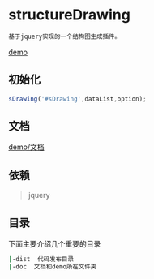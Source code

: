 # structureDrawing
``` bash
基于jquery实现的一个结构图生成插件。
```
[demo]( https://zhangzicao.github.io/structureDrawing)

## 初始化
``` javascript
sDrawing('#sDrawing',dataList,option);
```

## 文档
[demo/文档]( https://zhangzicao.github.io/structureDrawing)

## 依赖
> jquery


## 目录
下面主要介绍几个重要的目录

``` bash
|-dist  代码发布目录
|-doc  文档和demo所在文件夹
```